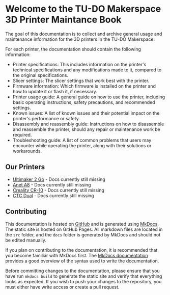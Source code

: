 # Welcome to the TU-DO Makerspace 3D Printer Maintance Book

The goal of this documentation is to collect and archive general usage and maintenance information for the 3D printers in the TU-DO Makerspace.

For each printer, the documentation should contain the following information:

- Printer specifications: This includes information on the printer's technical specifications and any modifications made to it, compared to the original specifications.
- Slicer settings: The slicer settings that work best with the printer.
- Firmware information: Which firmware is installed on the printer and how to update it or flash it, if necessary.
- Printer usage guide: A general guide on how to use the printer, including basic operating instructions, safety precautions, and recommended settings.
- Known issues: A list of known issues and their potential impact on the printer's performance or safety.
- Disassembly and reassembly guide: Instructions on how to disassemble and reassemble the printer, should any repair or maintenance work be required.
- Troubleshooting guide: A list of common problems that users may encounter while operating the printer, along with their solutions or workarounds.

## Our Printers

- [Ultimaker 2 Go](/ultimaker2go/) - Docs currently still missing
- [Anet A8](/aneta8/) - Docs currently still missing
- [Creality CR-10](/crealitycr10/) - Docs currently still missing
- [CTC Dual](/ctcdual/) - Docs currently still missing

## Contributing

This documentation is hosted on [GitHub](https://github.com/TU-DO-Makerspace/TU-DO_3D-Printer-Maintenance) and is generated using [MkDocs](https://www.mkdocs.org/). The static site is hosted on GitHub Pages. All markdown files are located in the `src` folder, and the `docs` folder is generated by MkDocs and should not be edited manually.

If you plan on contributing to the documentation, it is recommended that you become familiar with MkDocs first. The [MkDocs documentation](https://www.mkdocs.org/user-guide/writing-your-docs/) provides a good overview of the syntax used to write the documentation.

Before committing changes to the documentation, please ensure that you have run `mkdocs build` to generate the static site and verify that everything looks as expected. If you wish to push your changes to the repository, you must either have write access or create a pull request.
